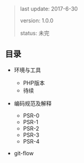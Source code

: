 > last update: 2017-6-30
> 
> version: 1.0.0
> 
> status: 未完

## 目录

- 环境与工具
	
	- PHP版本
	- 待续
- 编码规范及解释

	- PSR-0
	- PSR-1
	- PSR-2
	- PSR-3
	- PSR-4

- git-flow